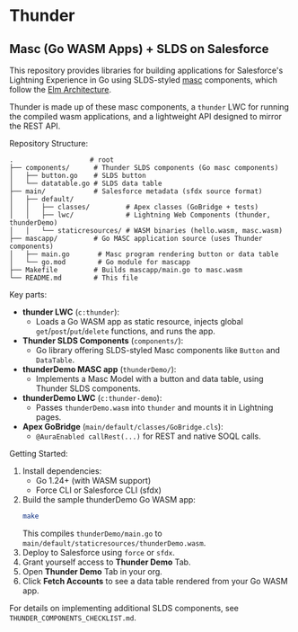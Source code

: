 # Thunder
## Masc (Go WASM Apps) + SLDS on Salesforce

This repository provides libraries for building applications for Salesforce's
Lightning Experience in Go using SLDS-styled [masc](https://github.com/octoberswimmer.com/masc) components, which follow the [Elm Architecture](https://guide.elm-lang.org/architecture/).

Thunder is made up of these masc components, a `thunder` LWC for running the
compiled wasm applications, and a lightweight API designed to mirror the REST
API.

Repository Structure:
```
.                   # root
├── components/      # Thunder SLDS components (Go masc components)
│   ├── button.go    # SLDS button
│   └── datatable.go # SLDS data table
├── main/            # Salesforce metadata (sfdx source format)
│   ├── default/
│   │   ├── classes/         # Apex classes (GoBridge + tests)
│   │   ├── lwc/             # Lightning Web Components (thunder, thunderDemo)
│   │   └── staticresources/ # WASM binaries (hello.wasm, masc.wasm)
├── mascapp/         # Go MASC application source (uses Thunder components)
│   ├── main.go       # Masc program rendering button or data table
│   └── go.mod        # Go module for mascapp
├── Makefile         # Builds mascapp/main.go to masc.wasm
└── README.md        # This file
```

Key parts:
- **thunder LWC** (`c:thunder`):
  - Loads a Go WASM app as static resource, injects global `get`/`post`/`put`/`delete` functions, and runs the app.
- **Thunder SLDS Components** (`components/`):
  - Go library offering SLDS-styled Masc components like `Button` and `DataTable`.
- **thunderDemo MASC app** (`thunderDemo/`):
  - Implements a Masc Model with a button and data table, using Thunder SLDS components.
- **thunderDemo LWC** (`c:thunder-demo`):
  - Passes `thunderDemo.wasm` into `thunder` and mounts it in Lightning pages.
- **Apex GoBridge** (`main/default/classes/GoBridge.cls`):
  - `@AuraEnabled callRest(...)` for REST and native SOQL calls.

Getting Started:
1. Install dependencies:
   - Go 1.24+ (with WASM support)
   - Force CLI or Salesforce CLI (sfdx)
2. Build the sample thunderDemo Go WASM app:
   ```sh
   make
   ```
   This compiles `thunderDemo/main.go` to `main/default/staticresources/thunderDemo.wasm`.
3. Deploy to Salesforce using `force` or `sfdx`.
5. Grant yourself access to **Thunder Demo** Tab.
5. Open **Thunder Demo** Tab in your org.
6. Click **Fetch Accounts** to see a data table rendered from your Go WASM app.

For details on implementing additional SLDS components, see `THUNDER_COMPONENTS_CHECKLIST.md`.

